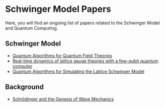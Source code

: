 #  Schwinger Model Papers
Here, you will find an ongoing list of papers related to the Schwinger Model and Quantum Computing.
## Schwinger Model
* [Quantum Algorithms for Quantum Field Theories](https://arxiv.org/abs/1111.3633)<br/>
* [Real-time dynamics of lattice gauge theories with a few-qubit quantum computer](https://arxiv.org/abs/1605.04570)</br>
* [Quantum Algorithms for Simulating the Lattice Schwinger Model](https://arxiv.org/abs/2002.11146)
## Background
* [Schrödinger and the Genesis of Wave Mechanics](https://www.mpiwg-berlin.mpg.de/sites/default/files/Preprints/P437.pdf)
